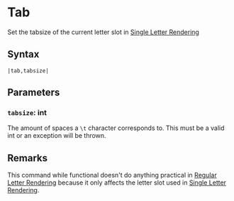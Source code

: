 # Tab

Set the tabsize of the current letter slot in [Single Letter Rendering](../Letter%20Rendering%20Methods/Single%20Letter%20Rendering.md)

## Syntax

````
|tab,tabsize|
````

## Parameters

### `tabsize`: int

The amount of spaces a `\t` character corresponds to. This must be a valid int or an exception will be thrown.

## Remarks

This command while functional doesn't do anything practical in [Regular Letter Rendering](../Letter%20Rendering%20Methods/Regular%20Letter%20Rendering.md) because it only affects the letter slot used in [Single Letter Rendering](../Letter%20Rendering%20Methods/Single%20Letter%20Rendering.md).
